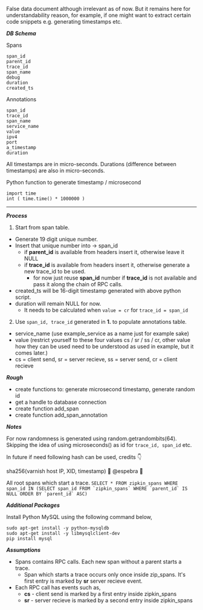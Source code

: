 False data document although irrelevant as of now.
But it remains here for understandability reason, for example, if one 
might want to extract certain code snippets e.g. generating timestamps
etc.

***DB Schema***

Spans

```
span_id
parent_id
trace_id
span_name
debug
duration
created_ts
```

Annotations

```
span_id
trace_id
span_name
service_name
value
ipv4
port
a_timestamp
duration
```
All timestamps are in micro-seconds. Durations (difference between timestamps) are also in micro-seconds.

Python function to generate timestamp / microsecond

```
import time
int ( time.time() * 1000000 )
```

---

***Process***

1. Start from span table. 
 * Generate 19 digit unique number.
 * Insert that unique number into -> span_id
   * if **parent_id** is available from headers insert it, otherwise leave it NULL
   * if **trace_id** is available from headers insert it, otherwise generate a new trace_id to be used.
     * for now just reuse **span_id** number if **trace_id** is not available and pass it along the chain of RPC calls.
  * created_ts will be 16-digit timestamp generated with above python script.
  * duration will remain NULL for now.
    * It needs to be calculated when ``value = cr`` for ``trace_id = span_id``
2. Use ``span_id, trace_id`` generated in **1.** to populate annotations table.
 * service_name (use example_service as a name just for example sake)
 * value (restrict yourself to these four values cs / sr / ss / cr, other value how they can be used need to be understood as used in example, but it comes later.)
  * cs = client send, sr = server recieve, ss = server send, cr = client recieve

***Rough***

* create functions to: generate microsecond timestamp, generate random id
* get a handle to database connection
* create function add_span
* create function add_span_annotation

***Notes***

For now randomness is generated using random.getrandombits(64). Skipping the idea of using microseconds() as id for ```trace_id, span_id``` etc.

In future if need following hash can be used, credits :point_down:

sha256(varnish host IP, XID, timestamp) :clap: @espebra :clap:

All root spans which start a trace.
``SELECT * FROM zipkin_spans WHERE span_id IN (SELECT span_id FROM `zipkin_spans` WHERE `parent_id` IS NULL ORDER BY `parent_id` ASC)``


***Additional Packages***

Install Python MySQL using the following command below,

```
sudo apt-get install -y python-mysqldb
sudo apt-get install -y libmysqlclient-dev
pip install mysql
```

***Assumptions***

* Spans contains RPC calls. Each new span without a parent starts a trace.
  * Span which starts a trace occurs only once inside zip_spans. It's first entry is marked by **sr** server recieve event.
* Each RPC call has events such as, 
  * **cs** - client send is marked by a first entry inside zipkin_spans
  * **sr** - server recieve is marked by a second entry inside zipkin_spans
